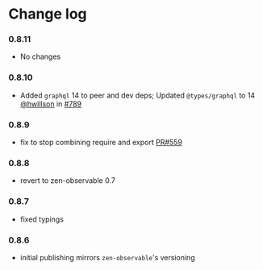 # Change log

### 0.8.11

- No changes

### 0.8.10
- Added `graphql` 14 to peer and dev deps; Updated `@types/graphql` to 14  <br/>
  [@hwillson](http://github.com/hwillson) in [#789](https://github.com/apollographql/apollo-link/pull/789)

### 0.8.9
- fix to stop combining require and export [PR#559](https://github.com/apollographql/apollo-link/pull/559)

### 0.8.8
- revert to zen-observable 0.7

### 0.8.7
- fixed typings

### 0.8.6
- initial publishing mirrors `zen-observable`'s versioning
